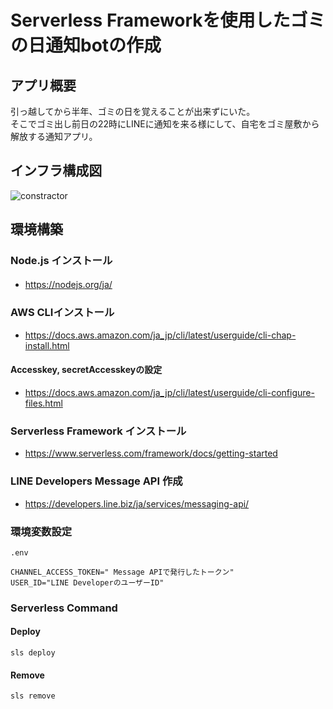# Serverless Frameworkを使用したゴミの日通知botの作成

## アプリ概要 
引っ越してから半年、ゴミの日を覚えることが出来ずにいた。  
そこでゴミ出し前日の22時にLINEに通知を来る様にして、自宅をゴミ屋敷から解放する通知アプリ。

## インフラ構成図
![constractor](https://user-images.githubusercontent.com/60390181/188453773-df5e33d9-afec-4e32-861f-d02a1e7484a4.png)

## 環境構築

### Node.js インストール
- https://nodejs.org/ja/ 　

### AWS CLIインストール
- https://docs.aws.amazon.com/ja_jp/cli/latest/userguide/cli-chap-install.html

#### Accesskey, secretAccesskeyの設定
- https://docs.aws.amazon.com/ja_jp/cli/latest/userguide/cli-configure-files.html

### Serverless Framework インストール
- https://www.serverless.com/framework/docs/getting-started

### LINE Developers Message API 作成
- https://developers.line.biz/ja/services/messaging-api/

### 環境変数設定
```
.env

CHANNEL_ACCESS_TOKEN=" Message APIで発行したトークン"
USER_ID="LINE DeveloperのユーザーID"

```

### Serverless Command

#### Deploy

```
sls deploy
```

#### Remove

```
sls remove
```
